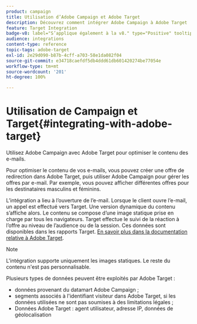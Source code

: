 ```yaml
---
product: campaign
title: Utilisation d’Adobe Campaign et Adobe Target
description: Découvrez comment intégrer Adobe Campaign à Adobe Target
feature: Target Integration
badge-v8: label="S’applique également à la v8." type="Positive" tooltip="S’applique également à Campaign v8."
audience: integrations
content-type: reference
topic-tags: adobe-target
exl-id: 2e29d090-b87b-4cff-a703-58e1da082f04
source-git-commit: e34718caefdf5db4ddd61db601420274be77054e
workflow-type: tm+mt
source-wordcount: '201'
ht-degree: 100%

---
```


# Utilisation de Campaign et Target{#integrating-with-adobe-target}



Utilisez Adobe Campaign avec Adobe Target pour optimiser le contenu des e-mails.

Pour optimiser le contenu de vos e-mails, vous pouvez créer une offre de redirection dans Adobe Target, puis utiliser Adobe Campaign pour gérer les offres par e-mail. Par exemple, vous pouvez afficher différentes offres pour les destinataires masculins et féminins.

L’intégration a lieu à l’ouverture de l’e-mail. Lorsque le client ouvre l’e-mail, un appel est effectué vers Target. Une version dynamique du contenu s’affiche alors. Le contenu se compose d’une image statique prise en charge par tous les navigateurs. Target effectue le suivi de la réaction à l’offre au niveau de l’audience ou de la session. Ces données sont disponibles dans les rapports Target. [En savoir plus dans la documentation relative à Adobe Target](https://experienceleague.adobe.com/docs/target/using/integrate/campaign-and-target.html?lang=fr).


>[!NOTE]
>
>L&#39;intégration supporte uniquement les images statiques. Le reste du contenu n&#39;est pas personnalisable.

Plusieurs types de données peuvent être exploités par Adobe Target :

* données provenant du datamart Adobe Campaign ;
* segments associés à l&#39;identifiant visiteur dans Adobe Target, si les données utilisées ne sont pas soumises à des limitations légales ;
* Données Adobe Target : agent utilisateur, adresse IP, données de géolocalisation
